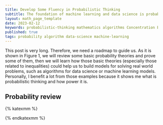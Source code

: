 ```yaml
---
title: Develop Some Fluency in Probabilistic Thinking
subtitle: The foundation of machine learning and data science is probability theory. In this post, we will develop some fluency in probabilistic thinking with different examples, which prepare data scientists well for the sexist job of the 21st century. 
layout: math_page_template
date: 2023-02-12
keywords: probabilistic-thinking mathematics algorithms Concentration Bounds Markov's inequality Chebyshev's inequality 
published: true
tags: probability algorithm data-science machine-learning
---
```



This post is very long. Therefore, we need a roadmap to guide us.
As it is shown in Figure 1, we will review some basic probability 
theories and prove some of them, then we will learn how those basic 
theories (especially those related to inequalities) could
help us to build models for solving real world problems, such as
algorithms for data science or machine learning models. Personally, I benefit
a lot from those examples because it shows me what is probabilistic thinking
and how power it is. 

## Probability review

{% katexmm %}


{% endkatexmm %}